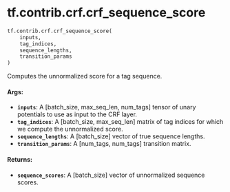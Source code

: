 <div itemscope itemtype="http://developers.google.com/ReferenceObject">
<meta itemprop="name" content="tf.contrib.crf.crf_sequence_score" />
<meta itemprop="path" content="Stable" />
</div>

# tf.contrib.crf.crf_sequence_score

``` python
tf.contrib.crf.crf_sequence_score(
    inputs,
    tag_indices,
    sequence_lengths,
    transition_params
)
```

Computes the unnormalized score for a tag sequence.

#### Args:

* <b>`inputs`</b>: A [batch_size, max_seq_len, num_tags] tensor of unary potentials
      to use as input to the CRF layer.
* <b>`tag_indices`</b>: A [batch_size, max_seq_len] matrix of tag indices for which we
      compute the unnormalized score.
* <b>`sequence_lengths`</b>: A [batch_size] vector of true sequence lengths.
* <b>`transition_params`</b>: A [num_tags, num_tags] transition matrix.

#### Returns:

* <b>`sequence_scores`</b>: A [batch_size] vector of unnormalized sequence scores.